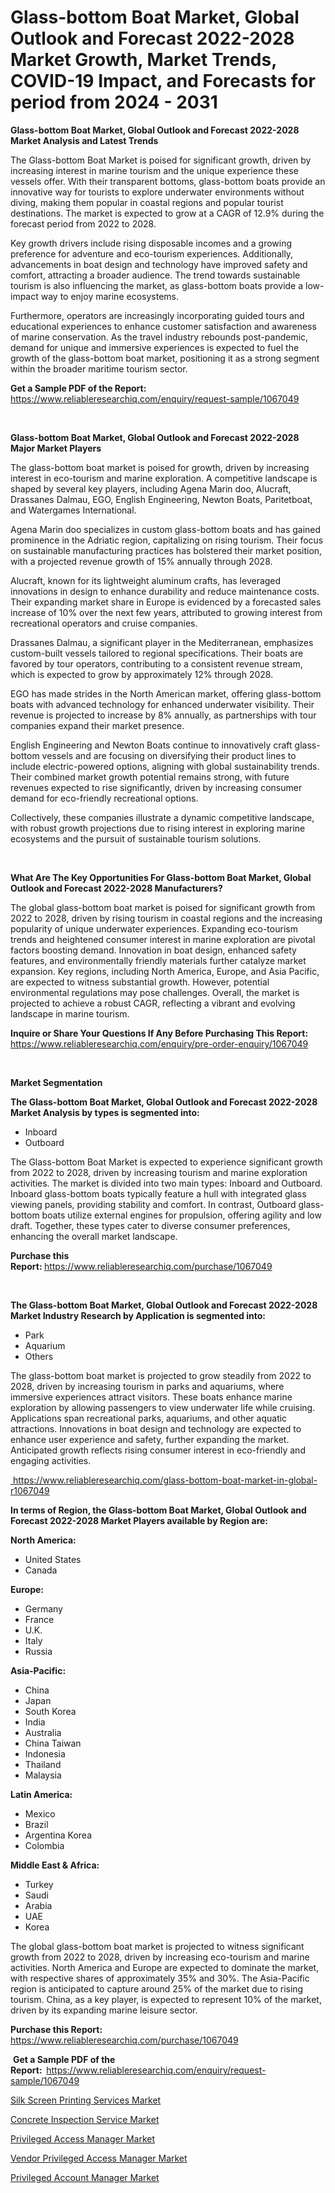 <p><h1>Glass-bottom Boat Market, Global Outlook and Forecast 2022-2028 Market Growth, Market Trends, COVID-19 Impact, and Forecasts for period from 2024 - 2031</h1></p><p><strong>Glass-bottom Boat Market, Global Outlook and Forecast 2022-2028 Market Analysis and Latest Trends</strong></p>
<p><p>The Glass-bottom Boat Market is poised for significant growth, driven by increasing interest in marine tourism and the unique experience these vessels offer. With their transparent bottoms, glass-bottom boats provide an innovative way for tourists to explore underwater environments without diving, making them popular in coastal regions and popular tourist destinations. The market is expected to grow at a CAGR of 12.9% during the forecast period from 2022 to 2028.</p><p>Key growth drivers include rising disposable incomes and a growing preference for adventure and eco-tourism experiences. Additionally, advancements in boat design and technology have improved safety and comfort, attracting a broader audience. The trend towards sustainable tourism is also influencing the market, as glass-bottom boats provide a low-impact way to enjoy marine ecosystems. </p><p>Furthermore, operators are increasingly incorporating guided tours and educational experiences to enhance customer satisfaction and awareness of marine conservation. As the travel industry rebounds post-pandemic, demand for unique and immersive experiences is expected to fuel the growth of the glass-bottom boat market, positioning it as a strong segment within the broader maritime tourism sector.</p></p>
<p><strong>Get a Sample PDF of the Report:&nbsp;</strong> <a href="https://www.reliableresearchiq.com/enquiry/request-sample/1067049">https://www.reliableresearchiq.com/enquiry/request-sample/1067049</a></p>
<p>&nbsp;</p>
<p><strong>Glass-bottom Boat Market, Global Outlook and Forecast 2022-2028 Major Market Players</strong></p>
<p><p>The glass-bottom boat market is poised for growth, driven by increasing interest in eco-tourism and marine exploration. A competitive landscape is shaped by several key players, including Agena Marin doo, Alucraft, Drassanes Dalmau, EGO, English Engineering, Newton Boats, Paritetboat, and Watergames International.</p><p>Agena Marin doo specializes in custom glass-bottom boats and has gained prominence in the Adriatic region, capitalizing on rising tourism. Their focus on sustainable manufacturing practices has bolstered their market position, with a projected revenue growth of 15% annually through 2028.</p><p>Alucraft, known for its lightweight aluminum crafts, has leveraged innovations in design to enhance durability and reduce maintenance costs. Their expanding market share in Europe is evidenced by a forecasted sales increase of 10% over the next few years, attributed to growing interest from recreational operators and cruise companies.</p><p>Drassanes Dalmau, a significant player in the Mediterranean, emphasizes custom-built vessels tailored to regional specifications. Their boats are favored by tour operators, contributing to a consistent revenue stream, which is expected to grow by approximately 12% through 2028.</p><p>EGO has made strides in the North American market, offering glass-bottom boats with advanced technology for enhanced underwater visibility. Their revenue is projected to increase by 8% annually, as partnerships with tour companies expand their market presence.</p><p>English Engineering and Newton Boats continue to innovatively craft glass-bottom vessels and are focusing on diversifying their product lines to include electric-powered options, aligning with global sustainability trends. Their combined market growth potential remains strong, with future revenues expected to rise significantly, driven by increasing consumer demand for eco-friendly recreational options.</p><p>Collectively, these companies illustrate a dynamic competitive landscape, with robust growth projections due to rising interest in exploring marine ecosystems and the pursuit of sustainable tourism solutions.</p></p>
<p>&nbsp;</p>
<p><strong>What Are The Key Opportunities For Glass-bottom Boat Market, Global Outlook and Forecast 2022-2028 Manufacturers?</strong></p>
<p><p>The global glass-bottom boat market is poised for significant growth from 2022 to 2028, driven by rising tourism in coastal regions and the increasing popularity of unique underwater experiences. Expanding eco-tourism trends and heightened consumer interest in marine exploration are pivotal factors boosting demand. Innovation in boat design, enhanced safety features, and environmentally friendly materials further catalyze market expansion. Key regions, including North America, Europe, and Asia Pacific, are expected to witness substantial growth. However, potential environmental regulations may pose challenges. Overall, the market is projected to achieve a robust CAGR, reflecting a vibrant and evolving landscape in marine tourism.</p></p>
<p><strong>Inquire or Share Your Questions If Any Before Purchasing This Report:</strong> <a href="https://www.reliableresearchiq.com/enquiry/pre-order-enquiry/1067049">https://www.reliableresearchiq.com/enquiry/pre-order-enquiry/1067049</a></p>
<p>&nbsp;</p>
<p><strong>Market Segmentation</strong></p>
<p><strong>The Glass-bottom Boat Market, Global Outlook and Forecast 2022-2028 Market Analysis by types is segmented into:</strong></p>
<p><ul><li>Inboard</li><li>Outboard</li></ul></p>
<p><p>The Glass-bottom Boat Market is expected to experience significant growth from 2022 to 2028, driven by increasing tourism and marine exploration activities. The market is divided into two main types: Inboard and Outboard. Inboard glass-bottom boats typically feature a hull with integrated glass viewing panels, providing stability and comfort. In contrast, Outboard glass-bottom boats utilize external engines for propulsion, offering agility and low draft. Together, these types cater to diverse consumer preferences, enhancing the overall market landscape.</p></p>
<p><strong>Purchase this Report:&nbsp;</strong><a href="https://www.reliableresearchiq.com/purchase/1067049">https://www.reliableresearchiq.com/purchase/1067049</a></p>
<p>&nbsp;</p>
<p><strong>The Glass-bottom Boat Market, Global Outlook and Forecast 2022-2028 Market Industry Research by Application is segmented into:</strong></p>
<p><ul><li>Park</li><li>Aquarium</li><li>Others</li></ul></p>
<p><p>The glass-bottom boat market is projected to grow steadily from 2022 to 2028, driven by increasing tourism in parks and aquariums, where immersive experiences attract visitors. These boats enhance marine exploration by allowing passengers to view underwater life while cruising. Applications span recreational parks, aquariums, and other aquatic attractions. Innovations in boat design and technology are expected to enhance user experience and safety, further expanding the market. Anticipated growth reflects rising consumer interest in eco-friendly and engaging activities.</p></p>
<p><a href="https://www.reliableresearchiq.com/glass-bottom-boat-market-in-global-r1067049">&nbsp;https://www.reliableresearchiq.com/glass-bottom-boat-market-in-global-r1067049</a></p>
<p><strong>In terms of Region, the Glass-bottom Boat Market, Global Outlook and Forecast 2022-2028 Market Players available by Region are:</strong></p>
<p>
    <p> <strong> North America: </strong>
        <ul>
            <li>United States</li>
            <li>Canada</li>
        </ul>
        </p> 
    <p> <strong> Europe: </strong>
        <ul>
            <li>Germany</li>
            <li>France</li>
            <li>U.K.</li>
            <li>Italy</li>
            <li>Russia</li>
        </ul>
        </p> 
    <p> <strong> Asia-Pacific: </strong>
        <ul>
            <li>China</li>
            <li>Japan</li>
            <li>South Korea</li>
            <li>India</li>
            <li>Australia</li>
            <li>China Taiwan</li>
            <li>Indonesia</li>
            <li>Thailand</li>
            <li>Malaysia</li>
        </ul>
        </p> 
    <p> <strong> Latin America: </strong>
        <ul>
            <li>Mexico</li>
            <li>Brazil</li>
            <li>Argentina Korea</li>
            <li>Colombia</li>
        </ul>
        </p> 
    <p> <strong> Middle East & Africa: </strong>
        <ul>
            <li>Turkey</li>
            <li>Saudi</li>
            <li>Arabia</li>
            <li>UAE</li>
            <li>Korea</li>
        </ul>
    </p>
    </p>
<p><p>The global glass-bottom boat market is projected to witness significant growth from 2022 to 2028, driven by increasing eco-tourism and marine activities. North America and Europe are expected to dominate the market, with respective shares of approximately 35% and 30%. The Asia-Pacific region is anticipated to capture around 25% of the market due to rising tourism. China, as a key player, is expected to represent 10% of the market, driven by its expanding marine leisure sector.</p></p>
<p><strong>Purchase this Report: </strong><a href="https://www.reliableresearchiq.com/purchase/1067049">https://www.reliableresearchiq.com/purchase/1067049</a></p>
<p>&nbsp;<strong>Get a Sample PDF of the Report:&nbsp;&nbsp;</strong><a href="https://www.reliableresearchiq.com/enquiry/request-sample/1067049">https://www.reliableresearchiq.com/enquiry/request-sample/1067049</a></p>
<p><strong></strong></p>
<p><p><a href="https://www.linkedin.com/pulse/emerging-opportunities-challenges-global-silk-screen-printing-9qose?trackingId=VejBCt12Sx6eVlxFHJ%2FBGw%3D%3D">Silk Screen Printing Services Market</a></p><p><a href="https://www.linkedin.com/pulse/concrete-inspection-service-market-industry-trends-forecast-cmgke?trackingId=hokyacoESM6GWBd7X423Sg%3D%3D">Concrete Inspection Service Market</a></p><p><a href="https://www.linkedin.com/pulse/privileged-access-manager-market-trends-strategic-insights-fxyle?trackingId=i7wrrccWTUmbS9DLp6vo9g%3D%3D">Privileged Access Manager Market</a></p><p><a href="https://www.linkedin.com/pulse/global-vendor-privileged-access-manager-market-opportunities-igobe?trackingId=Zf6pFYA3R1%2BOcrv%2Bd5zW8g%3D%3D">Vendor Privileged Access Manager Market</a></p><p><a href="https://www.linkedin.com/pulse/global-privileged-account-manager-market-product-type-nn9de?trackingId=aurfSp%2FFQQ6UQ3%2BMerJmew%3D%3D">Privileged Account Manager Market</a></p></p>